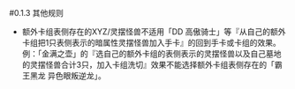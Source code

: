#0.1.3        其他规则
* 额外卡组表侧存在的XYZ/灵摆怪兽不适用「DD 高傲骑士」等『从自己的额外卡组把1只表侧表示的暗属性灵摆怪兽加入手卡』的回到手卡或卡组的效果。
例：「金满之壶」的『选自己的额外卡组的表侧表示的灵摆怪兽以及自己墓地的灵摆怪兽合计3只，加入卡组洗切』效果不能选择额外卡组表侧存在的「霸王黑龙 异色眼叛逆龙」。
